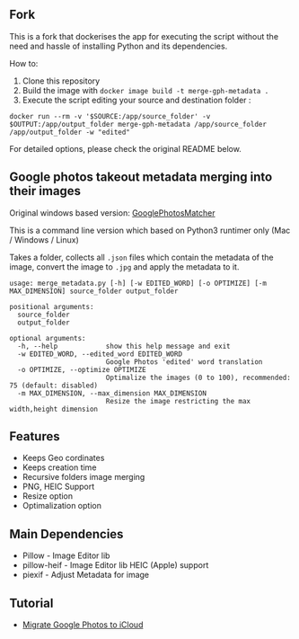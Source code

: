 ## Fork

This is a fork that dockerises the app for executing the script without the need and hassle of installing Python and its dependencies.

How to: 
1. Clone this repository
2. Build the image with `docker image build -t merge-gph-metadata .`
3. Execute the script editing your source and destination folder :
```
docker run --rm -v '$SOURCE:/app/source_folder' -v $OUTPUT:/app/output_folder merge-gph-metadata /app/source_folder /app/output_folder -w "edited"
```

For detailed options, please check the original README below.

## Google photos takeout metadata merging into their images

Original windows based version: [GooglePhotosMatcher](https://github.com/anderbggo/GooglePhotosMatcher)

This is a command line version which based on Python3 runtimer only (Mac / Windows / Linux)

Takes a folder, collects all `.json` files which contain the metadata of the image, convert the image to `.jpg` and apply the metadata to it.

```
usage: merge_metadata.py [-h] [-w EDITED_WORD] [-o OPTIMIZE] [-m MAX_DIMENSION] source_folder output_folder

positional arguments:
  source_folder
  output_folder

optional arguments:
  -h, --help            show this help message and exit
  -w EDITED_WORD, --edited_word EDITED_WORD
                        Google Photos 'edited' word translation
  -o OPTIMIZE, --optimize OPTIMIZE
                        Optimalize the images (0 to 100), recommended: 75 (default: disabled)
  -m MAX_DIMENSION, --max_dimension MAX_DIMENSION
                        Resize the image restricting the max width,height dimension
```

## Features

- Keeps Geo cordinates
- Keeps creation time
- Recursive folders image merging
- PNG, HEIC Support
- Resize option
- Optimalization option

## Main Dependencies

- Pillow - Image Editor lib
- pillow-heif - Image Editor lib HEIC (Apple) support
- piexif - Adjust Metadata for image

## Tutorial

- [Migrate Google Photos to iCloud](migrate_photos.md)
